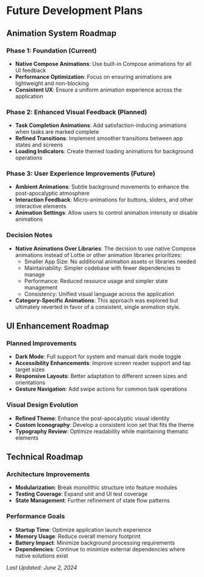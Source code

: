 # Future Development Plans

## Animation System Roadmap

### Phase 1: Foundation (Current)
- **Native Compose Animations**: Use built-in Compose animations for all UI feedback
- **Performance Optimization**: Focus on ensuring animations are lightweight and non-blocking
- **Consistent UX**: Ensure a uniform animation experience across the application

### Phase 2: Enhanced Visual Feedback (Planned)
- **Task Completion Animations**: Add satisfaction-inducing animations when tasks are marked complete
- **Refined Transitions**: Implement smoother transitions between app states and screens
- **Loading Indicators**: Create themed loading animations for background operations

### Phase 3: User Experience Improvements (Future)
- **Ambient Animations**: Subtle background movements to enhance the post-apocalyptic atmosphere
- **Interaction Feedback**: Micro-animations for buttons, sliders, and other interactive elements
- **Animation Settings**: Allow users to control animation intensity or disable animations

### Decision Notes
- **Native Animations Over Libraries**: The decision to use native Compose animations instead of Lottie or other animation libraries prioritizes:
  - Smaller App Size: No additional animation assets or libraries needed
  - Maintainability: Simpler codebase with fewer dependencies to manage
  - Performance: Reduced resource usage and simpler state management
  - Consistency: Unified visual language across the application
- **Category-Specific Animations**: This approach was explored but ultimately reverted in favor of a consistent, single animation style.

## UI Enhancement Roadmap

### Planned Improvements
- **Dark Mode**: Full support for system and manual dark mode toggle
- **Accessibility Enhancements**: Improve screen reader support and tap target sizes
- **Responsive Layouts**: Better adaptation to different screen sizes and orientations
- **Gesture Navigation**: Add swipe actions for common task operations

### Visual Design Evolution
- **Refined Theme**: Enhance the post-apocalyptic visual identity
- **Custom Iconography**: Develop a consistent icon set that fits the theme
- **Typography Review**: Optimize readability while maintaining thematic elements

## Technical Roadmap

### Architecture Improvements
- **Modularization**: Break monolithic structure into feature modules
- **Testing Coverage**: Expand unit and UI test coverage
- **State Management**: Further refinement of state flow patterns

### Performance Goals
- **Startup Time**: Optimize application launch experience
- **Memory Usage**: Reduce overall memory footprint
- **Battery Impact**: Minimize background processing requirements
- **Dependencies**: Continue to minimize external dependencies where native solutions exist

*Last Updated: June 2, 2024* 